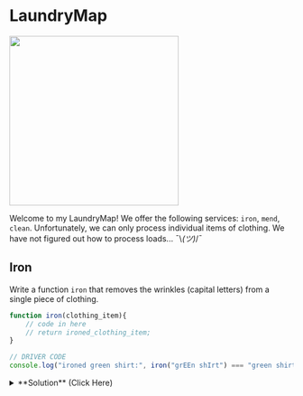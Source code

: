 # LaundryMap

<img src="https://media.giphy.com/media/bCvO8biVh8WyI/giphy.gif" width=300px placeholder="iron man">

Welcome to my LaundryMap! We offer the following services: `iron`, `mend`, `clean`. Unfortunately, we can only process individual items of clothing. We have not figured out how to process loads... ¯\\_(ツ)_/¯

## Iron
Write a function `iron` that removes the wrinkles (capital letters) from a single piece of clothing.

``` javascript
function iron(clothing_item){
    // code in here
    // return ironed_clothing_item;
}

// DRIVER CODE
console.log("ironed green shirt:", iron("grEEn shIrt") === "green shirt" );
```

<details>
<summary>**Solution** (Click Here)</summary>
<br>
```js
function iron(clothing_item){
    return clothing_item.toLowerCase();
}

console.log("ironed green shirt:", iron("grEEn shIrt") === "green shirt" )
```
</details>

#### Ironing Load - Sample Data

```
// input
var wrinkled_clothes = [
  "grEEn shIrt",
  "TubE sockS",
  "TIe Dye shIrt",
  "gray pants",
  "HAndKerChief",
  "whItE bLousE"
]

// expected output
var expected_ironed_clothes = [
  "green shirt",
  "tube socks",
  "tie dye shirt",
  "gray pants",
  "handkerchief"
  "white blouse"
]
```

## Mend

Write a function `mend` that repairs/removes the holes ("/") in a single piece of clothing.

``` javascript
function mend(clothing_item){
    // code in here
    // return mended_clothing_item;
}

// DRIVER CODE
console.log("mended tube socks:", mend("tu/be socks") === "tube socks" )
```

<details>
<summary>**Solution** (Click Here)</summary>
<br>
```js
function mend(clothing_item){
    return clothing_item.replace("/", "");
}

console.log("mended tube socks:", mend("tu/be socks") === "tube socks" )
```
</details>

#### Mending Load - Sample Data
```
// input
var torn_clothes = [
  "knit swe/ater",
  "tu/be socks",
  "blue je/ans",
  "whit/e blouse"
]

// expected output
var expected_mended_clothes = [
  "knit sweater",
  "tube socks",
  "blue jeans",
  "white blouse"
]
```


## Clean

Write a function `clean` that removes the dirt ("*") from a single piece of clothing.

``` javascript
function clean(clothing_item){
    // code in here
    // return clean_clothing_item;
}

console.log("cleaned blue shirt:", clean("*blue shirt*") === "blue shirt" );
```

<details>
<summary>**Solution** (Click Here)</summary>
<br>
```js
function clean(clothing_item){
    return clothing_item.replace(/\*/g, "");
}

console.log("cleaned blue shirt:", clean("*blue shirt*") === "blue shirt" );
```
</details>

#### Cleaning Load - Sample Data
```
var dirty_clothes = [
  "*blue shirt*",
  "****argyle socks****",
  "**ugly sweater**",
  "**brown plaid pants**",
  "*paisley dress shirt*"
]

var expected_clean_clothes = [
  "blue shirt",
  "argyle socks",
  "ugly sweater",
  "brown plaid pants",
  "paisley dress shirt"
]
```


## Challenge: Help us process loads!
Can you help the LaundryMap process an entire load of laundry, not just individual clothing items?

Given the inputs and expected output, specified above, how would you generate the `expected` output?

> **Hint**: You're going to need to loop (or iterate!) over the clothes in each load of laundry!

## Solutions

<details>
<summary>**Using a painful manual approach** (Click Here)</summary>
<br>
```js
var output = [];

output.push( iron(wrinkled_clothes[0]) );
output.push( iron(wrinkled_clothes[1]) );
output.push( iron(wrinkled_clothes[2]) );
output.push( iron(wrinkled_clothes[3]) );
output.push( iron(wrinkled_clothes[4]) );
output.push( iron(wrinkled_clothes[5]) );

console.log("ironed:", output);
```
</details>

<details>
<summary>**Using a `for` loop** (Click Here)</summary>
<br>
```js
var output = [];

for(var i=0; i<wrinkled_clothes.length; i++){
    output.push( iron(wrinkled_clothes[i]) );   
}

console.log("ironed:", output);
```
</details>

<details>
<summary>**Using the `forEach` method** (Click Here)</summary>
<br>
```js
var output = [];

wrinkled_clothes.forEach(function process_item(item){
    output.push( iron(item) );   
})

console.log("ironed:", output);
```
</details>

<details>
<summary>**Using the `map` method** (Click Here)</summary>
<br>
```js
var output = wrinkled_clothes.map(iron);

console.log("ironed:", output);
```
</details>
